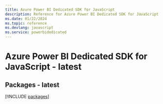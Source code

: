 ```yaml
---
title: Azure Power BI Dedicated SDK for JavaScript
description: Reference for Azure Power BI Dedicated SDK for JavaScript
ms.date: 01/22/2024
ms.topic: reference
ms.devlang: javascript
ms.service: powerbidedicated
---
```

# Azure Power BI Dedicated SDK for JavaScript - latest
## Packages - latest
[!INCLUDE [packages](power-bi-dedicated-index.md)]